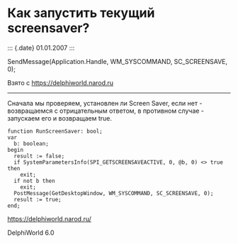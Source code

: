 Как запустить текущий screensaver?
==================================

::: {.date}
01.01.2007
:::

SendMessage(Application.Handle, WM\_SYSCOMMAND, SC\_SCREENSAVE, 0);

Взято с <https://delphiworld.narod.ru>

------------------------------------------------------------------------

Сначала мы проверяем, установлен ли Screen Saver, если нет -
возвращаемся с отрицательным ответом, в противном случае - запускаем его
и возвращаем true.

    function RunScreenSaver: bool;
    var
      b: boolean;
    begin
      result := false;
      if SystemParametersInfo(SPI_GETSCREENSAVEACTIVE, 0, @b, 0) <> true then
        exit;
      if not b then
        exit;
      PostMessage(GetDesktopWindow, WM_SYSCOMMAND, SC_SCREENSAVE, 0);
      result := true;
    end;

<https://delphiworld.narod.ru/>

DelphiWorld 6.0
